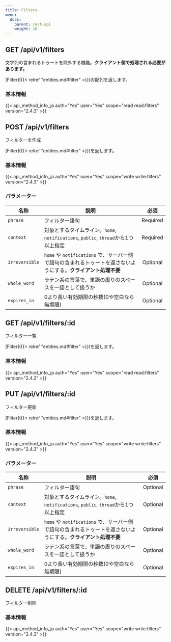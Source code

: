 ```yaml
---
title: Filters
menu:
  docs:
    parent: rest-api
    weight: 10
---
```


## GET /api/v1/filters

文字列の含まれるトゥートを除外する機能。**クライアント側で処理される必要があります。**

[Filter]({{< relref "entities.md#filter" >}})の配列を返します。

### 基本情報

{{< api_method_info_ja auth="Yes" user="Yes" scope="read read:filters" version="2.4.3" >}}

## POST /api/v1/filters

フィルターを作成

[Filter]({{< relref "entities.md#filter" >}})を返します。

### 基本情報

{{< api_method_info_ja auth="Yes" user="Yes" scope="write write:filters" version="2.4.3" >}}

### パラメーター

|名称|説明|必須|
|----|-----------|:------:|
| `phrase` | フィルター語句 | Required |
| `context` |  対象とするタイムライン。`home`, `notifications`, `public`, `thread`から1つ以上指定 | Required |
| `irreversible` | `home` や `notifications` で、サーバー側で語句の含まれるトゥートを返さないようにする。**クライアント処理不要** | Optional |
| `whole_word` | ラテン系の言葉で、単語の周りのスペースを一語として扱うか | Optional |
| `expires_in` | 0より長い有効期限の秒数(0や空白なら無期限) | Optional |

## GET /api/v1/filters/:id

フィルター一覧

[Filter]({{< relref "entities.md#filter" >}})を返します。

### 基本情報

{{< api_method_info_ja auth="Yes" user="Yes" scope="read read:filters" version="2.4.3" >}}

## PUT /api/v1/filters/:id

フィルター更新

[Filter]({{< relref "entities.md#filter" >}})を返します。

### 基本情報

{{< api_method_info_ja auth="Yes" user="Yes" scope="write write:filters" version="2.4.3" >}}

### パラメーター

|名称|説明|必須|
|----|-----------|:------:|
| `phrase` | フィルター語句 | Optional |
| `context` |  対象とするタイムライン。`home`, `notifications`, `public`, `thread`から1つ以上指定 | Optional |
| `irreversible` | `home` や `notifications` で、サーバー側で語句の含まれるトゥートを返さないようにする。**クライアント処理不要** | Optional |
| `whole_word` | ラテン系の言葉で、単語の周りのスペースを一語として扱うか | Optional |
| `expires_in` | 0より長い有効期限の秒数(0や空白なら無期限) | Optional |

## DELETE /api/v1/filters/:id

フィルター削除

### 基本情報

{{< api_method_info_ja auth="Yes" user="Yes" scope="write write:filters" version="2.4.3" >}}
